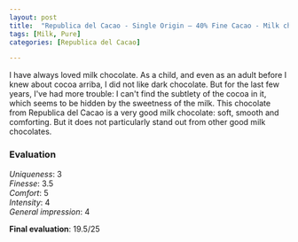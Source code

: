 ```yaml
---
layout: post
title:  "Republica del Cacao - Single Origin – 40% Fine Cacao - Milk chocolate"
tags: [Milk, Pure] 
categories: [Republica del Cacao]

---
```


I have always loved milk chocolate. As a child, and even as an adult before I knew about cocoa arriba, I did not like dark chocolate. But for the last few years, I've had more trouble: I can't find the subtlety of the cocoa in it, which seems to be hidden by the sweetness of the milk.
This chocolate from Republica del Cacao is a very good milk chocolate: soft, smooth and comforting. But it does not particularly stand out from other good milk chocolates.

### Evaluation

_Uniqueness_: 3  
_Finesse_: 3.5  
_Comfort_: 5  
_Intensity_: 4  
_General impression_: 4

**Final evaluation**: 19.5/25